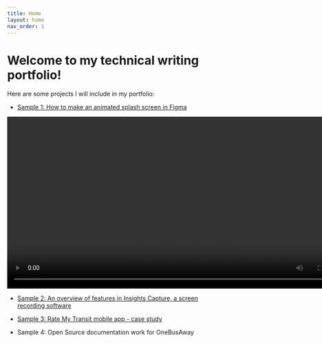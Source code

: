 ```yaml
---
title: Home
layout: home
nav_order: 1
---
```


# Welcome to my technical writing portfolio!

Here are some projects I will include in my portfolio:
* [Sample 1: How to make an animated splash screen in Figma](./figma_animation/figma_animation.md)

<video width="800" controls>
  <source src="./figma_animation/splash_animation.mp4" type="video/mp4">
  Your browser does not support the video tag.
</video>

* [Sample 2: An overview of features in Insights Capture, a screen recording software](./insights_capture/insights_capture.md)

* [Sample 3: Rate My Transit mobile app - case study](./rate_my_transit/rate_my_transit_case_study.md)

* Sample 4: Open Source documentation work for OneBusAway
